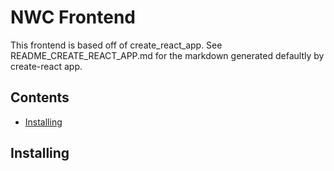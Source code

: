 # NWC Frontend
This frontend is based off of create_react_app. See README_CREATE_REACT_APP.md for the markdown generated defaultly by create-react app.

## Contents
- [Installing](#installing)

## Installing <a id="installing"></a>